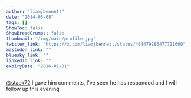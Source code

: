 ```yaml
---
author: "liamjbennett"
date: "2014-05-08"
tags: []
ShowToc: false
ShowBreadCrumbs: false
thumbnail: "/img/main/profile.jpg"
twitter_link: "https://x.com/liamjbennett/status/464479286477721600"
mastodon_link: ""
bluesky_link: ""
linkedin_link: ""
expiryDate: "2016-01-01"
---
```


[@stack72](https://x.com/stack72) I gave him comments, I've seen he has responded and I will follow up this evening

